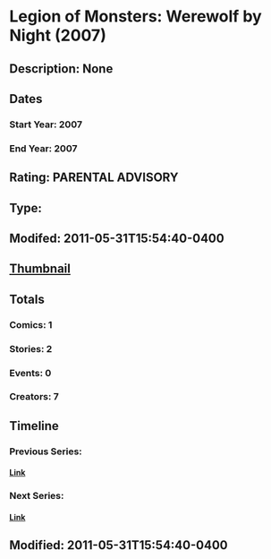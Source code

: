 # Legion of Monsters: Werewolf by Night (2007)
## Description: None
## Dates
### Start Year: 2007
### End Year: 2007
## Rating: PARENTAL ADVISORY
## Type: 
## Modifed: 2011-05-31T15:54:40-0400
## [Thumbnail](http://i.annihil.us/u/prod/marvel/i/mg/8/e0/4bc5a56572cb0.jpg)
## Totals
### Comics: 1
### Stories: 2
### Events: 0
### Creators: 7
## Timeline
### Previous Series: 
#### [Link]()
### Next Series: 
#### [Link]()
## Modified: 2011-05-31T15:54:40-0400